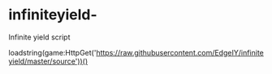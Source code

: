 # infiniteyield-
Infinite  yield  script 


loadstring(game:HttpGet('https://raw.githubusercontent.com/EdgeIY/infiniteyield/master/source'))()
